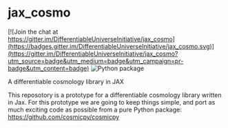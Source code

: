 # jax_cosmo

[![Join the chat at https://gitter.im/DifferentiableUniverseInitiative/jax_cosmo](https://badges.gitter.im/DifferentiableUniverseInitiative/jax_cosmo.svg)](https://gitter.im/DifferentiableUniverseInitiative/jax_cosmo?utm_source=badge&utm_medium=badge&utm_campaign=pr-badge&utm_content=badge) ![Python package](https://github.com/DifferentiableUniverseInitiative/jax_cosmo/workflows/Python%20package/badge.svg)  

A differentiable cosmology library in JAX

This reposotory is a prototype for a differentiable cosmology library written in Jax. For this prototype we are going to keep things simple, and port as much exciting code as possible from a pure Python package: https://github.com/cosmicpy/cosmicpy
